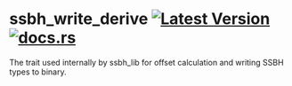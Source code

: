 # ssbh_write_derive [![Latest Version](https://img.shields.io/crates/v/ssbh_write.svg)](https://crates.io/crates/ssbh_write) [![docs.rs](https://docs.rs/ssbh_write/badge.svg)](https://docs.rs/ssbh_write_derive)   
The trait used internally by ssbh_lib for offset calculation and writing SSBH types to binary. 